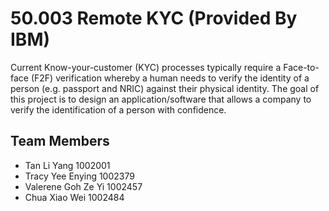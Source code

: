 # 50.003 Remote KYC (Provided By IBM)
Current Know-your-customer (KYC) processes typically require a Face-to-face
(F2F) verification whereby a human needs to verify the identity of
a person (e.g. passport and NRIC) against their physical identity. The
goal of this project is to design an application/software that allows a
company to verify the identification of a person with confidence. 

## Team Members
- Tan Li Yang		      1002001
- Tracy Yee Enying	  1002379
- Valerene Goh Ze Yi	1002457
- Chua Xiao Wei		    1002484
